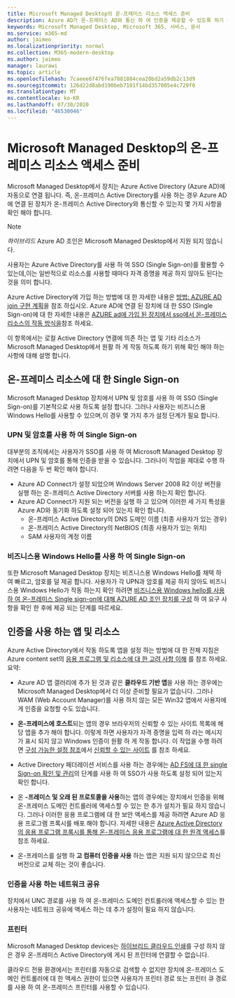 ```yaml
---
title: Microsoft Managed Desktop의 온-프레미스 리소스 액세스 준비
description: Azure AD가 온-프레미스 AD와 통신 하 여 인증을 제공할 수 있도록 하기 위한 중요 한 단계
keywords: Microsoft Managed Desktop, Microsoft 365, 서비스, 문서
ms.service: m365-md
author: jaimeo
ms.localizationpriority: normal
ms.collection: M365-modern-desktop
ms.author: jaimeo
manager: laurawi
ms.topic: article
ms.openlocfilehash: 7caeee6f476fea7881884cea20bd2a59db2c13d9
ms.sourcegitcommit: 126d22d8abd190beb7101f14bd357005e4c729f0
ms.translationtype: MT
ms.contentlocale: ko-KR
ms.lasthandoff: 07/30/2020
ms.locfileid: "46530046"
---
```

#  <a name="prepare-on-premises-resources-access-for-microsoft-managed-desktop"></a>Microsoft Managed Desktop의 온-프레미스 리소스 액세스 준비

Microsoft Managed Desktop에서 장치는 Azure Active Directory (Azure AD)에 자동으로 연결 됩니다. 즉, 온-프레미스 Active Directory를 사용 하는 경우 Azure AD에 연결 된 장치가 온-프레미스 Active Directory와 통신할 수 있는지 몇 가지 사항을 확인 해야 합니다. 

> [!NOTE]  
> *하이브리드* Azure AD 조인은 Microsoft Managed Desktop에서 지원 되지 않습니다.

사용자는 Azure Active Directory를 사용 하 여 SSO (Single Sign-on)를 활용할 수 있는데,이는 일반적으로 리소스를 사용할 때마다 자격 증명을 제공 하지 않아도 된다는 것을 의미 합니다.

Azure Active Directory에 가입 하는 방법에 대 한 자세한 내용은 [방법: AZURE AD join 구현 계획](https://docs.microsoft.com/azure/active-directory/devices/azureadjoin-plan)을 참조 하십시오. Azure AD에 연결 된 장치에 대 한 SSO (Single Sign-on)에 대 한 자세한 내용은 [AZURE ad에 가입 된 장치에서 sso에서 온-프레미스 리소스의 작동 방식을](https://docs.microsoft.com/azure/active-directory/devices/azuread-join-sso#how-it-works)참조 하세요.


이 항목에서는 로컬 Active Directory 연결에 의존 하는 앱 및 기타 리소스가 Microsoft Managed Desktop에서 원활 하 게 작동 하도록 하기 위해 확인 해야 하는 사항에 대해 설명 합니다.


## <a name="single-sign-on-for-on-premises-resources"></a>온-프레미스 리소스에 대 한 Single Sign-on

Microsoft Managed Desktop 장치에서 UPN 및 암호를 사용 하 여 SSO (Single Sign-on)를 기본적으로 사용 하도록 설정 합니다. 그러나 사용자는 비즈니스용 Windows Hello를 사용할 수 있으며,이 경우 몇 가지 추가 설정 단계가 필요 합니다. 

### <a name="single-sign-on-by-using-upn-and-password"></a>UPN 및 암호를 사용 하 여 Single Sign-on

대부분의 조직에서는 사용자가 SSO를 사용 하 여 Microsoft Managed Desktop 장치에서 UPN 및 암호를 통해 인증을 받을 수 있습니다. 그러나이 작업을 제대로 수행 하려면 다음을 두 번 확인 해야 합니다.

- Azure AD Connect가 설정 되었으며 Windows Server 2008 R2 이상 버전을 실행 하는 온-프레미스 Active Directory 서버를 사용 하는지 확인 합니다.
- Azure AD Connect가 지원 되는 버전을 실행 하 고 있으며 이러한 세 가지 특성을 Azure AD와 동기화 하도록 설정 되어 있는지 확인 합니다. 
    - 온-프레미스 Active Directory의 DNS 도메인 이름 (최종 사용자가 있는 경우)
    - 온-프레미스 Active Directory의 NetBIOS (최종 사용자가 있는 위치)
    - SAM 사용자의 계정 이름


### <a name="single-sign-on-by-using-windows-hello-for-business"></a>비즈니스용 Windows Hello를 사용 하 여 Single Sign-on

또한 Microsoft Managed Desktop 장치는 비즈니스용 Windows Hello를 채택 하 여 빠르고, 암호를 덜 제공 합니다. 사용자가 각 UPN과 암호를 제공 하지 않아도 비즈니스용 Windows Hello가 작동 하는지 확인 하려면 [비즈니스용 Windows hello를 사용 하 여 온-프레미스 Single sign-on에 대해 AZURE AD 조인 장치를 구성](https://docs.microsoft.com/windows/security/identity-protection/hello-for-business/hello-hybrid-aadj-sso-base) 하 여 요구 사항을 확인 한 후에 제공 되는 단계를 따르세요.


## <a name="apps-and-resources-that-use-authentication"></a>인증을 사용 하는 앱 및 리소스

Azure Active Directory에서 작동 하도록 앱을 설정 하는 방법에 대 한 전체 지침은 Azure content set의 [응용 프로그램 및 리소스에 대 한 고려 사항 이해](https://docs.microsoft.com/azure/active-directory/devices/azureadjoin-plan#understand-considerations-for-applications-and-resources) 를 참조 하세요. 요약:


- Azure AD 앱 갤러리에 추가 된 것과 같은 **클라우드 기반 앱**을 사용 하는 경우에는 Microsoft Managed Desktop에서 더 이상 준비할 필요가 없습니다. 그러나 WAM (Web Account Manager)를 사용 하지 않는 모든 Win32 앱에서 사용자에 게 인증을 요청할 수도 있습니다.

- **온-프레미스에 호스트**되는 앱의 경우 브라우저의 신뢰할 수 있는 사이트 목록에 해당 앱을 추가 해야 합니다. 이렇게 하면 사용자가 자격 증명을 입력 하 라는 메시지가 표시 되지 않고 Windows 인증이 원활 하 게 작동 합니다. 이 작업을 수행 하려면 [구성 가능한 설정 참조](https://docs.microsoft.com/microsoft-365/managed-desktop/working-with-managed-desktop/config-setting-ref)에서 [신뢰할 수 있는 사이트](https://docs.microsoft.com/microsoft-365/managed-desktop/working-with-managed-desktop/config-setting-ref#trusted-sites) 를 참조 하세요.

- Active Directory 페더레이션 서비스를 사용 하는 경우에는 [AD FS에 대 한 single Sign-on 확인 및 관리](https://docs.microsoft.com/previous-versions/azure/azure-services/jj151809(v=azure.100))의 단계를 사용 하 여 SSO가 사용 하도록 설정 되어 있는지 확인 합니다. 

- 온 **-프레미스 및 오래 된 프로토콜을 사용**하는 앱의 경우에는 장치에서 인증을 위해 온-프레미스 도메인 컨트롤러에 액세스할 수 있는 한 추가 설치가 필요 하지 않습니다. 그러나 이러한 응용 프로그램에 대 한 보안 액세스를 제공 하려면 Azure AD 응용 프로그램 프록시를 배포 해야 합니다. 자세한 내용은 [Azure Active Directory의 응용 프로그램 프록시를 통해 온-프레미스 응용 프로그램에 대 한 원격 액세스](https://docs.microsoft.com/azure/active-directory/manage-apps/application-proxy)를 참조 하세요.

- 온-프레미스를 실행 하 **고 컴퓨터 인증을 사용** 하는 앱은 지원 되지 않으므로 최신 버전으로 교체 하는 것이 좋습니다.

### <a name="network-shares-that-use-authentication"></a>인증을 사용 하는 네트워크 공유

장치에서 UNC 경로를 사용 하 여 온-프레미스 도메인 컨트롤러에 액세스할 수 있는 한 사용자는 네트워크 공유에 액세스 하는 데 추가 설정이 필요 하지 않습니다.

### <a name="printers"></a>프린터

Microsoft Managed Desktop devices는 [하이브리드 클라우드 인쇄](https://docs.microsoft.com/windows-server/administration/hybrid-cloud-print/hybrid-cloud-print-deploy)를 구성 하지 않은 경우 온-프레미스 Active Directory에 게시 된 프린터에 연결할 수 없습니다.

클라우드 전용 환경에서는 프린터를 자동으로 검색할 수 없지만 장치에 온-프레미스 도메인 컨트롤러에 대 한 액세스 권한이 있으면 사용자가 프린터 경로 또는 프린터 큐 경로를 사용 하 여 온-프레미스 프린터를 사용할 수 있습니다.

<!--add fuller material on printers when available-->
